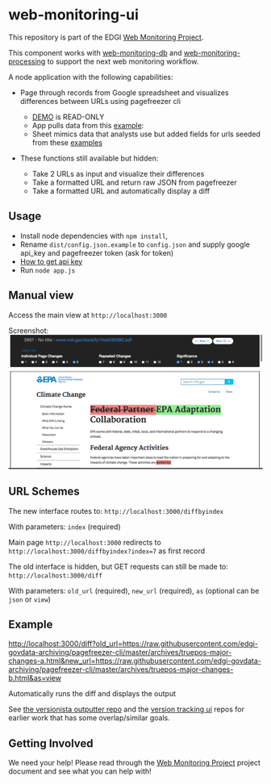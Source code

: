# web-monitoring-ui

This repository is part of the EDGI [Web Monitoring Project](https://github.com/edgi-govdata-archiving/web-monitoring).

This component works with [web-monitoring-db](https://github.com/edgi-govdata-archiving/web-monitoring-db) and [web-monitoring-processing](https://github.com/edgi-govdata-archiving/web-monitoring-processing) to support the next web monitoring workflow.

A node application with the following capabilities:
* Page through records from Google spreadsheet and visualizes differences between URLs using pagefreezer cli
    * [DEMO](https://edgi-web-monitor-ui.herokuapp.com) is READ-ONLY
    * App pulls data from this [example](https://docs.google.com/spreadsheets/d/17QA_C2-XhLefxZlRKw74KDY3VNstbPvK3IHWluDJMGQ/edit#gid=0): 
    * Sheet mimics data that analysts use but added fields for urls seeded from these [examples](https://github.com/edgi-govdata-archiving/pagefreezer-cli/tree/master/archives)

* These functions still available but hidden:
    * Take 2 URLs as input and visualize their differences
    * Take a formatted URL and return raw JSON from pagefreezer
    * Take a formatted URL and automatically display a diff

## Usage
* Install node dependencies with `npm install`, 
* Rename `dist/config.json.example` to `config.json` and supply google api_key and pagefreezer token (ask for token)
* [How to get api key](https://developers.google.com/api-client-library/javascript/start/start-js)
* Run `node app.js`

## Manual view
Access the main view at `http://localhost:3000`

Screenshot:
![screenshot](screenshot.png)

## URL Schemes
The new interface routes to:
`http://localhost:3000/diffbyindex`

With parameters:
`index` (required)

Main page `http://localhost:3000` redirects to  
`http://localhost:3000/diffbyindex?index=7` as first record

The old interface is hidden, but GET requests can still be made to:
`http://localhost:3000/diff`

With parameters:
`old_url` (required),
`new_url` (required),
`as` (optional can be `json` or `view`)

## Example
<http://localhost:3000/diff?old_url=https://raw.githubusercontent.com/edgi-govdata-archiving/pagefreezer-cli/master/archives/truepos-major-changes-a.html&new_url=https://raw.githubusercontent.com/edgi-govdata-archiving/pagefreezer-cli/master/archives/truepos-major-changes-b.html&as=view>

Automatically runs the diff and displays the output


See [the versionista outputter repo](https://github.com/edgi-govdata-archiving/versionista-outputter) and the [version tracking ui](https://github.com/edgi-govdata-archiving/version-tracking-ui) repos for earlier work that has some overlap/similar goals.

## Getting Involved

We need your help! Please read through the [Web Monitoring Project](https://github.com/edgi-govdata-archiving/web-monitoring) project document and see what you can help with!

